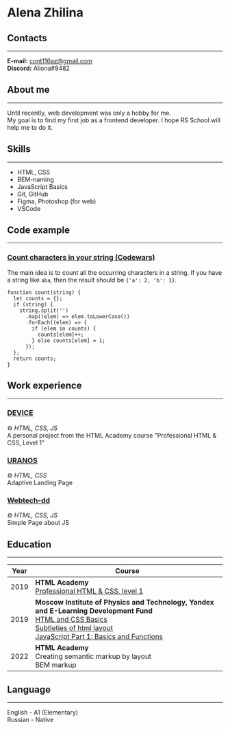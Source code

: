 # Alena Zhilina

## Contacts

---

**E-mail:** cont116az@gmail.com  
**Discord:** Aliona#9482

## About me

---

Until recently, web development was only a hobby for me.  
My goal is to find my first job as a frontend developer. I hope RS School will help me to do it.

## Skills

---

- HTML, CSS
- BEM-naming
- JavaScript Basics
- Git, GitHub
- Figma, Photoshop (for web)
- VSCode

## Code example

---

### [Count characters in your string (Codewars)](https://www.codewars.com/kata/52efefcbcdf57161d4000091/train/javascript)

The main idea is to count all the occurring characters in a string. If you have a string like `aba`, then the result should be `{'a': 2, 'b': 1}`.

```
function count(string) {
  let counts = {};
  if (string) {
    string.split('')
      .map((elem) => elem.toLowerCase())
      .forEach((elem) => {
        if (elem in counts) {
          counts[elem]++;
        } else counts[elem] = 1;
      });
  };
  return counts;
}
```

## Work experience

---

### [DEVICE](https://alenazh.github.io/74844-device-25/)

⚙️ _HTML, CSS, JS_  
A personal project from the HTML Academy course "Professional HTML & CSS, Level 1"

### [URANOS](https://alenazh.github.io/uranos/)

⚙️ _HTML, CSS_  
 Adaptive Landing Page

### [Webtech-dd](https://alenazh.github.io/webtech-dd/)

⚙️ _HTML, CSS, JS_  
 Simple Page about JS

## Education

---

| Year | Course                                                                                                                                                                                                                                                                                                                                                                                   |
| ---- | ---------------------------------------------------------------------------------------------------------------------------------------------------------------------------------------------------------------------------------------------------------------------------------------------------------------------------------------------------------------------------------------- |
| 2019 | **HTML Academy** <br> [Professional HTML & CSS, level 1](https://assets.htmlacademy.ru/certificates/intensive/109/74844.pdf)                                                                                                                                                                                                                                                             |
| 2019 | **Moscow Institute of Physics and Technology, Yandex and E-Learning Development Fund** <br> [HTML and CSS Basics](https://coursera.org/share/f25a9e14c50acdae0d6fa330ccc89eca) <br> [Subtleties of html layout](https://coursera.org/share/84ca28fc3c7fc575492f1ff05f146ef4) <br> [JavaScript Part 1: Basics and Functions](https://coursera.org/share/38010dfec69fef44217519d4ede8e05d) |
| 2022 | **HTML Academy** <br> Creating semantic markup by layout <br> BEM markup                                                                                                                                                                                                                                                                                                                 |

## Language

---

English - A1 (Elementary)  
Russian - Native
